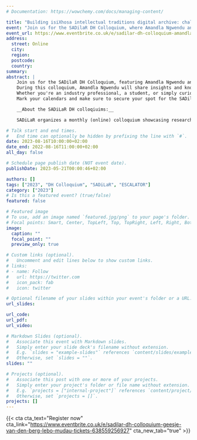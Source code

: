 ```yaml
---
# Documentation: https://wowchemy.com/docs/managing-content/

title: "Building isiXhosa intellectual traditions digital archive: challenges & solutions"
event: "Join us for the SADilaR DH Colloquium, where Amandla Ngwendu and Jacques De Wet will engage in enlightening discussions on 16 August 2023."
event_url: https://www.eventbrite.co.uk/e/sadilar-dh-colloquium-amandla-ngwendu-and-jacques-de-wet-tickets-689851814347
address:
  street: Online
  city:
  region:
  postcode:
  country:
summary: 
abstract: |
    Join us for the SADilaR DH Colloquium, featuring Amandla Ngwendu and Jacques De Wet, two renowned experts in their fields. This exciting online event will take place on Wed Aug 16 2023 at 10:00 AM South Africa Standard Time.
    During this colloquium, Amandla Ngwendu will share insights and knowledge on a topic that will leave you inspired and motivated. Jacques De Wet, on the other hand, will delve into his expertise, providing valuable information that you won't want to miss.
    Whether you're an industry professional, a student, or simply curious about these subjects, this event is for you. Don't miss out on this unique opportunity to learn from these distinguished speakers and engage in meaningful discussions.
    Mark your calendars and make sure to secure your spot for the SADilaR DH Colloquium. Stay tuned for further updates and details on how to join this exciting online event.

    __About the SADiLaR DH colloqiuims:__

    SADiLaR organizes a monthly (online) colloquium showcasing research related to digital humanities. Each month a speaker will present their work in the area of digital humanities.

# Talk start and end times.
#   End time can optionally be hidden by prefixing the line with `#`.
date: 2023-08-16T10:00:00+02:00
date_end: 2022-08-16T11:00:00+02:00
all_day: false

# Schedule page publish date (NOT event date).
publishDate: 2023-05-21T00:00:46+02:00

authors: []
tags: ["2023", "DH Colloquium", "SADiLaR", "ESCALATOR"]
category: ["2023"]
# Is this a featured event? (true/false)
featured: false

# Featured image
# To use, add an image named `featured.jpg/png` to your page's folder. 
# Focal points: Smart, Center, TopLeft, Top, TopRight, Left, Right, BottomLeft, Bottom, BottomRight.
image:
  caption: ""
  focal_point: ""
  preview_only: true

# Custom links (optional).
#   Uncomment and edit lines below to show custom links.
# links:
# - name: Follow
#   url: https://twitter.com
#   icon_pack: fab
#   icon: twitter

# Optional filename of your slides within your event's folder or a URL.
url_slides:

url_code:
url_pdf:
url_video:

# Markdown Slides (optional).
#   Associate this event with Markdown slides.
#   Simply enter your slide deck's filename without extension.
#   E.g. `slides = "example-slides"` references `content/slides/example-slides.md`.
#   Otherwise, set `slides = ""`.
slides: ""

# Projects (optional).
#   Associate this post with one or more of your projects.
#   Simply enter your project's folder or file name without extension.
#   E.g. `projects = ["internal-project"]` references `content/project/deep-learning/index.md`.
#   Otherwise, set `projects = []`.
projects: []
---
```


{{< cta cta_text="Register now" cta_link="https://www.eventbrite.co.uk/e/sadilar-dh-colloquium-geesje-van-den-berg-lebo-mudau-tickets-638559256927" cta_new_tab="true" >}}

